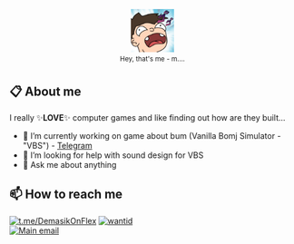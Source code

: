 <p align="center">
	<img width="15%" src="/kavo.png">
	<br />
	<sup>Hey, that's me - m....<sup>
</p>

## 📋 About me

I really ✨**LOVE**✨ computer games and like finding out how are they built...

- 🔭 I’m currently working on game about bum (Vanilla Bomj Simulator - "VBS") - [Telegram]
- 🤔 I’m looking for help with sound design for VBS
- 💬 Ask me about anything

## 📫 How to reach me

<a href="https://t.me/DemasikOnFlex"><img src="https://img.shields.io/badge/-@DemasikOnFlex-000?&logo=Telegram" alt="t.me/DemasikOnFlex"></a>
<a href="https://github.com/wantid"><img src="https://img.shields.io/badge/-wantid-000?&logo=GitHub" alt="wantid"></a>
<br />
<a href="mailto:mrwantid@gmail.com"><img src="https://img.shields.io/badge/-mrwantid@gmail.com-000?&logo=Gmail" alt="Main email"></a>

[Telegram]: https://t.me/exeersitus
